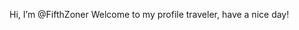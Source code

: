 Hi, I’m @FifthZoner
Welcome to my profile traveler, have a nice day!

<!---
FifthZoner/FifthZoner is a ✨ special ✨ repository because its `README.md` (this file) appears on your GitHub profile.
You can click the Preview link to take a look at your changes.
--->
